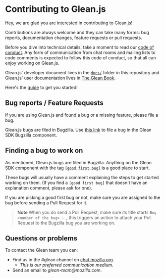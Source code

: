 # Contributing to Glean.js

Hey, we are glad you are interested in contributing to Glean.js!

Contributions are always welcome and they can take many forms: bug reports,
documentation changes, feature requests or pull requests.

Before you dive into technical details, take a moment to read our 
[code of conduct](https://github.com/mozilla/glean.js/blob/main/CODE_OF_CONDUCT.md).
Any form of communication from chat rooms and mailing lists to code comments
is expected to follow this code of conduct, so that all can enjoy working on Glean.js.

Glean.js' developer document lives in the [`docs/`](https://github.com/mozilla/glean.js/tree/main/docs/index.md)
folder in this repository and Glean.js' user documentation lives in [The Glean Book](https://mozilla.github.io/glean/book/index.html).

Here's the [guide](https://github.com/mozilla/glean.js/blob/main/docs/guides/getting_started.md) to get you started!

## Bug reports / Feature Requests

If you are using Glean.js and found a bug or a missing feature, please file a bug.

Glean.js bugs are filed in Bugzilla. Use [this link](https://bugzilla.mozilla.org/enter_bug.cgi?assigned_to=nobody%40mozilla.org&bug_ignored=0&bug_severity=normal&bug_status=NEW&bug_type=defect&cf_fx_iteration=---&cf_fx_points=---&cf_status_firefox100=---&cf_status_firefox101=---&cf_status_firefox99=---&cf_status_firefox_esr91=---&cf_tracking_firefox100=---&cf_tracking_firefox101=---&cf_tracking_firefox99=---&cf_tracking_firefox_esr91=---&component=Glean%3A%20SDK&contenttypemethod=list&contenttypeselection=text%2Fplain&defined_groups=1&filed_via=standard_form&flag_type-4=X&flag_type-607=X&flag_type-721=X&flag_type-737=X&flag_type-799=X&flag_type-800=X&flag_type-803=X&flag_type-936=X&flag_type-947=X&form_name=enter_bug&maketemplate=Remember%20values%20as%20bookmarkable%20template&op_sys=Unspecified&priority=P3&product=Data%20Platform%20and%20Tools&rep_platform=Unspecified&status_whiteboard=%5Bglean-sdk%3Am%3F%5D%5Bglean-js%5D&target_milestone=---&version=unspecified)
to file a bug in the Glean SDK Bugzilla component.

## Finding a bug to work on

As mentioned, Glean.js bugs are filed in Bugzilla. Anything on the Glean SDK component
with the tag [`[good first bug]`](https://bugzilla.mozilla.org/buglist.cgi?f1=status_whiteboard&o1=substring&component=Glean%3A%20SDK&query_format=advanced&resolution=---&classification=Client%20Software&classification=Developer%20Infrastructure&classification=Components&classification=Server%20Software&classification=Other&v1=%5Bgood-first-bug%5D%5Bglean-js%5D&list_id=16044682)
is a good place to start.

These bugs will usually have a comment explaining the steps to get started working on them.
(If you find a `[good first bug]` that doesn't have an explanation comment, please ask for one).

If you are picking a good first bug or not, make sure you are assigned to the bug before sending a Pull Request for it.

> **Note** When you do send a Pull Request, make sure its title starts `Bug <number of the bug> - `, 
> this triggers an action to attach your Pull Request to the Bugzilla bug you are working on.

## Questions or problems

To contact the Glean team you can:

- Find us in the #glean channel on [chat.mozilla.org](https://chat.mozilla.org/#/room/#glean:mozilla.org).
  - _This is our preferred communication medium_.
- Send an email to _glean-team@mozilla.com_.

